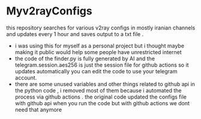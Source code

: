 # Myv2rayConfigs
 this repository searches for various v2ray configs in mostly iranian channels and updates every 1 hour and saves output to a txt file . 
 + i was using this for myself as a personal project but i thought maybe making it public would help some people have unrestricted internet
+ the code of the finder.py is fully generated by AI and the telegram.session.aes256 is just the session file for github actions so it updates automatically you can edit the code to use your telegram account.
+ there are some unused variables and other things related to github api in the python code , i removed most of them because i automated the process via github actions . the original code updated the configs file with github api when you run the code but with github actions we dont need that anymore
